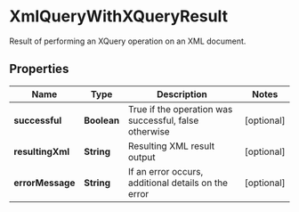 

# XmlQueryWithXQueryResult

Result of performing an XQuery operation on an XML document.

## Properties

| Name | Type | Description | Notes |
|------------ | ------------- | ------------- | -------------|
|**successful** | **Boolean** | True if the operation was successful, false otherwise |  [optional] |
|**resultingXml** | **String** | Resulting XML result output |  [optional] |
|**errorMessage** | **String** | If an error occurs, additional details on the error |  [optional] |



